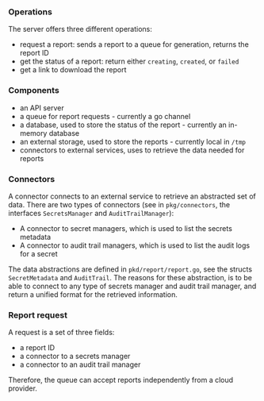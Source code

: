### Operations

The server offers three different operations:
- request a report: sends a report to a queue for generation, returns the report ID
- get the status of a report: return either `creating`, `created`, or `failed`
- get a link to download the report

### Components

- an API server 
- a queue for report requests - currently a go channel
- a database, used to store the status of the report - currently an in-memory database
- an external storage, used to store the reports - currently local in `/tmp`
- connectors to external services, uses to retrieve the data needed for reports

### Connectors

A connector connects to an external service to retrieve an abstracted set of data. There are two types of connectors (see in `pkg/connectors`, the interfaces `SecretsManager` and `AuditTrailManager`):
- A connector to secret managers, which is used to list the secrets metadata 
- A connector to audit trail managers, which is used to list the audit logs for a secret

The data abstractions are defined in `pkd/report/report.go`, see the structs `SecretMetadata` and `AuditTrail`. The reasons for these abstraction, is to be able to connect to any type of secrets manager and audit trail manager, and return a unified format for the retrieved information.

### Report request

A request is a set of three fields:
- a report ID
- a connector to a secrets manager
- a connector to an audit trail manager

Therefore, the queue can accept reports independently from a cloud provider.